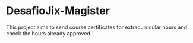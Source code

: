 # DesafioJix-Magister
This project aims to send course certificates for extracurricular hours and check the hours already approved.
